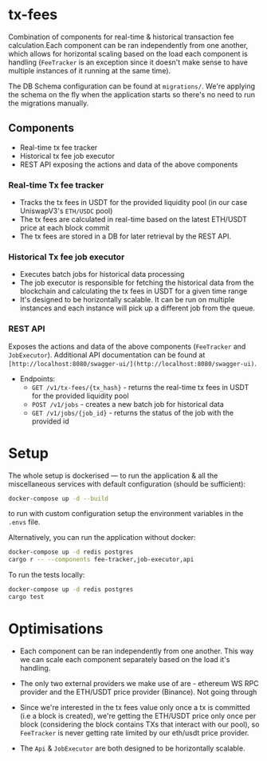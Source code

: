 # tx-fees
Combination of components for real-time & historical transaction fee calculation.Each component can be ran independently from one another,
which allows for horizontal scaling based on the load each component is handling (`FeeTracker` is an exception since it doesn't make sense to have
multiple instances of it running at the same time).

The DB Schema configuration can be found at `migrations/`. We're applying the schema on the fly when the application starts
so there's no need to run the migrations manually.

## Components
- Real-time tx fee tracker
- Historical tx fee job executor
- REST API exposing the actions and data of the above components

### Real-time Tx fee tracker
- Tracks the tx fees in USDT for the provided liquidity pool (in our case UniswapV3's `ETH/USDC` pool)
- The tx fees are calculated in real-time based on the latest ETH/USDT price at each block commit
- The tx fees are stored in a DB for later retrieval by the REST API.

### Historical Tx fee job executor
- Executes batch jobs for historical data processing
- The job executor is responsible for fetching the historical data from the blockchain and calculating the tx fees in USDT for a given time range
- It's designed to be horizontally scalable. It can be run on multiple instances and each instance will pick up a different job from the queue.

### REST API
Exposes the actions and data of the above components (`FeeTracker` and `JobExecutor`).
Additional API documentation can be found at `[http://localhost:8080/swagger-ui/](http://localhost:8080/swagger-ui)`.
- Endpoints:
  - `GET /v1/tx-fees/{tx_hash}` - returns the real-time tx fees in USDT for the provided liquidity pool
  - `POST /v1/jobs` - creates a new batch job for historical data
  - `GET /v1/jobs/{job_id}` - returns the status of the job with the provided id


# Setup
The whole setup is dockerised — to run the application & all the miscellaneous services with default configuration (should be sufficient):
```bash
docker-compose up -d --build
```
to run with custom configuration setup the environment variables in the `.envs` file.

Alternatively, you can run the application without docker:
```bash
docker-compose up -d redis postgres
cargo r -- --components fee-tracker,job-executor,api
```

To run the tests locally:
```bash
docker-compose up -d redis postgres
cargo test
```

# Optimisations

- Each component can be ran independently from one another. This way we can scale each component separately based on the
load it's handling.

- The only two external providers we make use of are - ethereum WS RPC provider and the ETH/USDT price provider (Binance).
 Not going through

- Since we're interested in the tx fees value only once a tx is committed (i.e a block is created), we're
getting the ETH/USDT price only once per block (considering the block contains TXs that interact with our pool), so
`FeeTracker` is never getting rate limited by our eth/usdt price provider.

- The `Api` & `JobExecutor` are both designed to be horizontally scalable.
